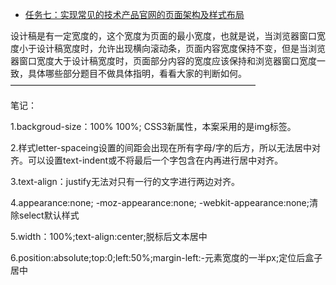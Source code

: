 * [任务七：实现常见的技术产品官网的页面架构及样式布局](https://cwwoliver.github.io/Baidu-IFE/xiaoweicollege/task07/task07.html)

设计稿是有一定宽度的，这个宽度为页面的最小宽度，也就是说，当浏览器窗口宽度小于设计稿宽度时，允许出现横向滚动条，页面内容宽度保持不变，但是当浏览器窗口宽度大于设计稿宽度时，页面部分内容的宽度应该保持和浏览器窗口宽度一致，具体哪些部分题目不做具体指明，看看大家的判断如何。
————————————————————————————
<p>笔记：</p>
<p>1.backgroud-size：100% 100%; CSS3新属性，本案采用的是img标签。</p>
<p>2.样式letter-spaceing设置的间距会出现在所有字母/字的后方，所以无法居中对齐。可以设置text-indent或不将最后一个字包含在内再进行居中对齐。</p>
<p>3.text-align：justify无法对只有一行的文字进行两边对齐。</p>
<p>4.appearance:none; -moz-appearance:none; -webkit-appearance:none;清除select默认样式</p>
<p>5.width：100%;text-align:center;脱标后文本居中</p>
<p>6.position:absolute;top:0;left:50%;margin-left:-元素宽度的一半px;定位后盒子居中</p>

